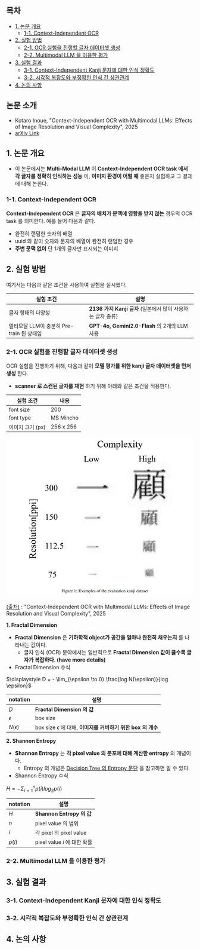 ## 목차

* [1. 논문 개요](#1-논문-개요)
  * [1-1. Context-Independent OCR](#1-1-context-independent-ocr)
* [2. 실험 방법](#2-실험-방법)
  * [2-1. OCR 실험을 진행할 글자 데이터셋 생성](#2-1-ocr-실험을-진행할-글자-데이터셋-생성)
  * [2-2. Multimodal LLM 을 이용한 평가](#2-2-multimodal-llm-을-이용한-평가)
* [3. 실험 결과](#3-실험-결과)
  * [3-1. Context-Independent Kanji 문자에 대한 인식 정확도](#3-1-context-independent-kanji-문자에-대한-인식-정확도)
  * [3-2. 시각적 복잡도와 부정확한 인식 간 상관관계](#3-2-시각적-복잡도와-부정확한-인식-간-상관관계)
* [4. 논의 사항](#4-논의-사항)

## 논문 소개

* Kotaro Inoue, "Context-Independent OCR with Multimodal LLMs: Effects of Image Resolution and Visual Complexity", 2025
* [arXiv Link](https://arxiv.org/pdf/2503.23667)

## 1. 논문 개요

* 이 논문에서는 **Multi-Modal LLM** 이 **Context-Independent OCR task 에서 각 글자를 정확히 인식하는 성능** 이, **이미지 환경이 어떨 때** 좋은지 실험하고 그 결과에 대해 논한다.

### 1-1. Context-Independent OCR

**Context-Independent OCR** 은 **글자의 배치가 문맥에 영향을 받지 않는** 경우의 OCR task 를 의미한다. 예를 들어 다음과 같다.

* 완전히 랜덤한 숫자의 배열
* uuid 와 같이 숫자와 문자의 배열이 완전히 랜덤한 경우
* **주변 문맥 없이** 단 1개의 글자만 표시되는 이미지

## 2. 실험 방법

여기서는 다음과 같은 조건을 사용하여 실험을 실시했다.

| 실험 조건                         | 설명                                        |
|-------------------------------|-------------------------------------------|
| 글자 형태의 다양성                    | **2136 가지 Kanji 글자** (일본에서 많이 사용하는 글자 종류) |
| 멀티모달 LLM이 충분히 Pre-train 된 상태임 | **GPT-4o, Gemini2.0-Flash** 의 2개의 LLM 사용  |

### 2-1. OCR 실험을 진행할 글자 데이터셋 생성

OCR 실험을 진행하기 위해, 다음과 같이 **모델 평가를 위한 kanji 글자 데이터셋을 먼저 생성** 한다.

* **scanner 로 스캔된 글자를 재현** 하기 위해 아래와 같은 조건을 적용한다.

| 실험 조건       | 내용        |
|-------------|-----------|
| font size   | 200       |
| font type   | MS Mincho |
| 이미지 크기 (px) | 256 x 256 |

![image](../images/LLM_MultiModal_OCR_1.PNG)

[(출처)](https://arxiv.org/pdf/2503.23667) : "Context-Independent OCR with Multimodal LLMs: Effects of Image Resolution and Visual Complexity", 2025

**1. Fractal Dimension**

* **Fractal Dimension** 은 **기하학적 object가 공간을 얼마나 완전히 채우는지** 를 나타내는 값이다.
  * 글자 인식 (OCR) 분야에서는 일반적으로 **Fractal Dimension 값이 클수록 글자가 복잡하다. (have more details)** 
* Fractal Dimension 수식

$\displaystyle D = - \lim_{\epsilon \to 0} \frac{log N(\epsilon)}{log \epsilon}$

| notation      | 설명                                                  |
|---------------|-----------------------------------------------------|
| $D$           | **Fractal Dimension 의 값**                           |
| $\epsilon$    | box size                                            |
| $N(\epsilon)$ | box size $\epsilon$ 에 대해, **이미지를 커버하기 위한 box 의 개수** |

**2. Shannon Entropy**

* **Shannon Entropy** 는 **각 pixel value 의 분포에 대해 계산한 entropy** 의 개념이다.
  * Entropy 의 개념은 [Decision Tree 의 Entropy 문단](../../AI%20Basics/Machine%20Learning%20Models/머신러닝_모델_Decision_Tree.md#2-2-entropy) 을 참고하면 알 수 있다. 
* Shannon Entropy 수식

$H = - \Sigma_{i=1}^n p(i) log_2 p(i)$

| notation | 설명                      |
|----------|-------------------------|
| $H$      | **Shannon Entropy 의 값** |
| $n$      | pixel value 의 범위        |
| $i$      | 각 pixel 의 pixel value   |
| $p(i)$   | pixel value $i$ 에 대한 확률 |

### 2-2. Multimodal LLM 을 이용한 평가

## 3. 실험 결과

### 3-1. Context-Independent Kanji 문자에 대한 인식 정확도

### 3-2. 시각적 복잡도와 부정확한 인식 간 상관관계

## 4. 논의 사항
